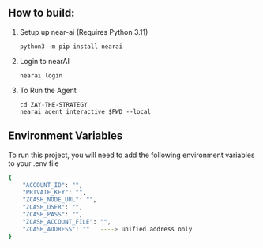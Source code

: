 ## How to build:

1. Setup up near-ai (Requires Python 3.11)

   ```
   python3 -m pip install nearai
   ```
2. Login to nearAI

   ```
   nearai login
   ```

3. To Run the Agent
   ```
   cd ZAY-THE-STRATEGY
   nearai agent interactive $PWD --local
   ```

## Environment Variables

To run this project, you will need to add the following environment variables to your .env file

```bash
{
    "ACCOUNT_ID": "", 
    "PRIVATE_KEY": "",
    "ZCASH_NODE_URL": "",
    "ZCASH_USER": "",
    "ZCASH_PASS": "",
    "ZCASH_ACCOUNT_FILE": "",
    "ZCASH_ADDRESS": ""   ----> unified address only
}
```
